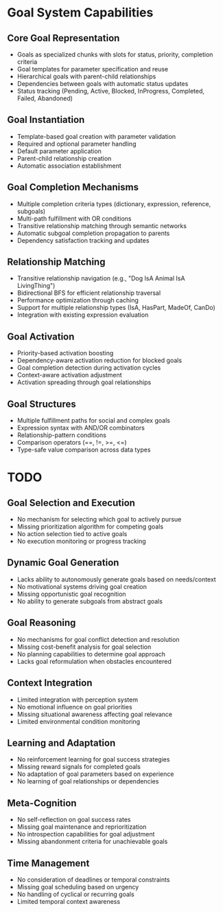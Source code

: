 # Goal System Capabilities

## Core Goal Representation

- Goals as specialized chunks with slots for status, priority, completion criteria
- Goal templates for parameter specification and reuse
- Hierarchical goals with parent-child relationships
- Dependencies between goals with automatic status updates
- Status tracking (Pending, Active, Blocked, InProgress, Completed, Failed, Abandoned)

## Goal Instantiation

- Template-based goal creation with parameter validation
- Required and optional parameter handling
- Default parameter application
- Parent-child relationship creation
- Automatic association establishment

## Goal Completion Mechanisms

- Multiple completion criteria types (dictionary, expression, reference, subgoals)
- Multi-path fulfillment with OR conditions
- Transitive relationship matching through semantic networks
- Automatic subgoal completion propagation to parents
- Dependency satisfaction tracking and updates

## Relationship Matching

- Transitive relationship navigation (e.g., "Dog IsA Animal IsA LivingThing")
- Bidirectional BFS for efficient relationship traversal
- Performance optimization through caching
- Support for multiple relationship types (IsA, HasPart, MadeOf, CanDo)
- Integration with existing expression evaluation

## Goal Activation

- Priority-based activation boosting
- Dependency-aware activation reduction for blocked goals
- Goal completion detection during activation cycles
- Context-aware activation adjustment
- Activation spreading through goal relationships

## Goal Structures

- Multiple fulfillment paths for social and complex goals
- Expression syntax with AND/OR combinators
- Relationship-pattern conditions
- Comparison operators (==, !=, >=, <=)
- Type-safe value comparison across data types

# TODO

## Goal Selection and Execution

- No mechanism for selecting which goal to actively pursue
- Missing prioritization algorithm for competing goals
- No action selection tied to active goals
- No execution monitoring or progress tracking

## Dynamic Goal Generation

- Lacks ability to autonomously generate goals based on needs/context
- No motivational systems driving goal creation
- Missing opportunistic goal recognition
- No ability to generate subgoals from abstract goals

## Goal Reasoning

- No mechanisms for goal conflict detection and resolution
- Missing cost-benefit analysis for goal selection
- No planning capabilities to determine goal approach
- Lacks goal reformulation when obstacles encountered

## Context Integration

- Limited integration with perception system
- No emotional influence on goal priorities
- Missing situational awareness affecting goal relevance
- Limited environmental condition monitoring

## Learning and Adaptation

- No reinforcement learning for goal success strategies
- Missing reward signals for completed goals
- No adaptation of goal parameters based on experience
- No learning of goal relationships or dependencies

## Meta-Cognition

- No self-reflection on goal success rates
- Missing goal maintenance and reprioritization
- No introspection capabilities for goal adjustment
- Missing abandonment criteria for unachievable goals

## Time Management

- No consideration of deadlines or temporal constraints
- Missing goal scheduling based on urgency
- No handling of cyclical or recurring goals
- Limited temporal context awareness
